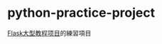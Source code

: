# python-practice-project

[Flask大型教程项目](http://www.pythondoc.com/flask-mega-tutorial/index.html)的練習項目
